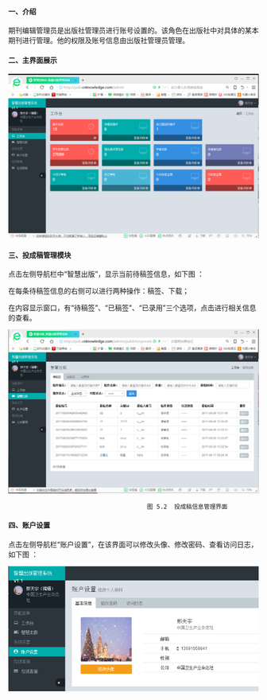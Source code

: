 #### 一、介绍

期刊编辑管理员是出版社管理员进行账号设置的。该角色在出版社中对具体的某本期刊进行管理。他的权限及账号信息由出版社管理员管理。

#### 二、主界面展示

![](/assets/import.png)

#### 三、投成稿管理模块

点击左侧导航栏中“智慧出版”，显示当前待稿签信息，如下图 ：

在每条待稿签信息的右侧可以进行两种操作：稿签、下载；

在内容显示窗口，有“待稿签”、“已稿签”、“已录用”三个选项，点击进行相关信息的查看。

![](/assets/5.2.png)

```
                                       图 5.2  投成稿信息管理界面
```

#### 四、账户设置

点击左侧导航栏“账户设置”，在该界面可以修改头像、修改密码、查看访问日志，如下图 ：

![](/assets/编辑账户设置.png)

